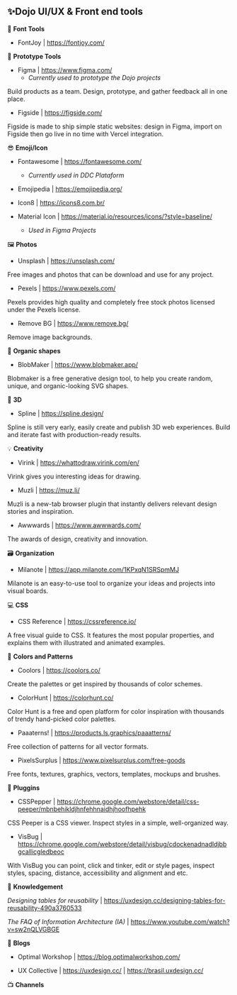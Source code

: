 ## ✨**Dojo UI/UX & Front end tools**

🧰 **Font Tools**

- FontJoy | https://fontjoy.com/


📐  **Prototype Tools**

- Figma | https://www.figma.com/
  - _Currently used to prototype the Dojo projects_
  
Build products as a team. Design, prototype, and gather feedback all in one place.

- Figside | https://figside.com/

Figside is made to ship simple static websites: design in Figma, import on Figside then go live in no time with Vercel integration.

😎  **Emoji/Icon**

- Fontawesome | https://fontawesome.com/
  - _Currently used in DDC Plataform_

- Emojipedia | https://emojipedia.org/

- Icon8 | https://icons8.com.br/

- Material Icon | https://material.io/resources/icons/?style=baseline/
  - _Used in Figma Projects_


 🖼️ **Photos**
 - Unsplash | https://unsplash.com/
 
 Free images and photos that can be download and use for any project.

- Pexels | https://www.pexels.com/

Pexels provides high quality and completely free stock photos licensed under the Pexels license.

 - Remove BG | https://www.remove.bg/
 
 Remove image backgrounds.
 
 
 🥑 **Organic shapes**
 
 - BlobMaker | https://www.blobmaker.app/
 
 Blobmaker is a free generative design tool, to help you create random, unique, and organic-looking SVG shapes.
 
 
 🌈 **3D**
 
 - Spline | https://spline.design/
 
 Spline is still very early, easily create and publish 3D web experiences. Build and iterate fast with production-ready results.
 
 
 💡 **Creativity**
 
 - Virink | https://whattodraw.virink.com/en/
 
 Virink gives you interesting ideas for drawing.
 
 - Muzli | https://muz.li/
 
 Muzli is a new-tab browser plugin that instantly delivers relevant design stories and inspiration.
 
 - Awwwards | https://www.awwwards.com/
  
 The awards of design, creativity and innovation.

 🗃️ **Organization**
 
 - Milanote | https://app.milanote.com/1KPxqN1SRSpmMJ
 
 Milanote is an easy-to-use tool to organize your ideas and projects into visual boards.
 
 💻 **CSS**
 
 - CSS Reference | https://cssreference.io/
 
 A free visual guide to CSS. It features the most popular properties, and explains them with illustrated and animated examples.
 
 🦄 **Colors and Patterns**
 
 - Coolors | https://coolors.co/
 
 Create the palettes or get inspired by thousands of color schemes.
 
 - ColorHunt | https://colorhunt.co/
  
 Color Hunt is a free and open platform for color inspiration with thousands of trendy hand-picked color palettes.
 
 - Paaaterns! | https://products.ls.graphics/paaatterns/
 
 Free collection of patterns for all vector formats.
 
 - PixelsSurplus | https://www.pixelsurplus.com/free-goods
 
 Free fonts, textures, graphics, vectors, templates, mockups and brushes.
 
  🔌 **Pluggins**
  
  - CSSPepper | https://chrome.google.com/webstore/detail/css-peeper/mbnbehikldjhnfehhnaidhjhoofhpehk
  
  CSS Peeper is a CSS viewer. Inspect styles in a simple, well-organized way.
  
  - VisBug | https://chrome.google.com/webstore/detail/visbug/cdockenadnadldjbbgcallicgledbeoc
  
  With VisBug you can point, click and tinker, edit or style pages, inspect styles, spacing, distance, accessibility and alignment and etc.
  
 🧠 **Knowledgement**
  
  _Designing tables for reusability_ | https://uxdesign.cc/designing-tables-for-reusability-490a3760533
  
  _The FAQ of Information Architecture (IA)_ | https://www.youtube.com/watch?v=sw2nQLVGBGE
 
  📰 **Blogs**
  - Optimal Workshop | https://blog.optimalworkshop.com/
  
  - UX Collective | https://uxdesign.cc/ | https://brasil.uxdesign.cc/
  
  📺 **Channels**
